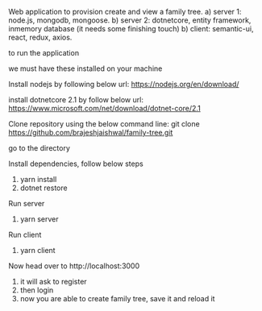 Web application to provision create and view a family tree.
a) server 1: node.js, mongodb, mongoose.
b) server 2: dotnetcore, entity framework, inmemory database (it needs some finishing touch)
b) client: semantic-ui, react, redux, axios.

to run the application

we must have these installed on your machine

Install nodejs by following below url:
https://nodejs.org/en/download/

install dotnetcore 2.1 by follow below url:
https://www.microsoft.com/net/download/dotnet-core/2.1

Clone repository using the below command line:
git clone https://github.com/brajeshjaishwal/family-tree.git

go to the directory

Install dependencies, follow below steps
1) yarn install
2) dotnet restore

Run server
1) yarn server

Run client
1) yarn client

Now head over to http://localhost:3000
1) it will ask to register
2) then login
3) now you are able to create family tree, save it and reload it
    
